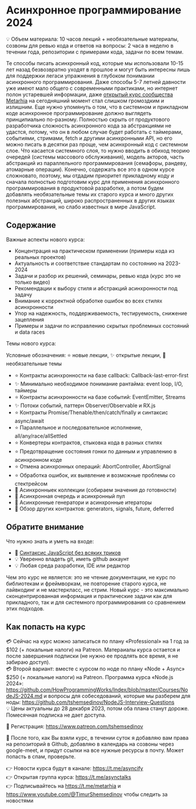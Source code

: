 # Асинхронное программирование 2024

💡 Объем материала: 10 часов лекций + необязательные материалы, созвоны для ревью кода и ответов на вопросы: 2 часа в неделю в течении года, репозитории с примерами кода, задачи по всем темам.

Те способы писать асинхронный код, которые мы использовали 10-15 лет назад безвозвратно уходят в прошлое и могут быть интересны лишь для поддержки легаси упражнения в глубоком понимании асинхронного программирования. Даже способы 5-7 летней давности уже имеют мало общего с современными практиками, но интернет полон устаревшей информации, даже [открытый курс сообщества Metarhia](https://github.com/HowProgrammingWorks/Index/blob/master/Courses/Asynchronous.md) на сегодняшний момент стал слишком громоздким и излишним. Еще нужно упомянуть о том, что в системном и прикладном коде асинхронное программирование должно выглядеть принципиально по-разному. Полностью скрыть от продуктового разработчика сложность асинхронного кода за абстракциями не удастся, потому, что он в любом случае будет работать с таймерами, событиями, стримами, fetch и другими асинхронными API, но его можно писать в десятки раз проще, чем асинхронный код с системном слое. Что касается системного слоя, то нужно вводить в обиход теорию очередей (системы массового обслуживания), модель акторов, часть абстракций из параллельного программирования (семафоры, рандеву, атомарные операции). Конечно, содержать все это в одном курсе сложновато, поэтому, мы отдадим приоритет прикладному коду и сначала полностью подготовим курс для применения асинхронного программирования в продуктовой разработке, а потом будем добавлять необязательные темы их старого курса и много других полезных абстракций, широко распространенных в других языках программирования, но слабо известных в мире JavaScript.

## Содержание

Важные аспекты нового курса:

- Концентрация на практическом применении (примеры кода из реальных проектов)
- Актуальность и соответствие стандартам по состоянию на 2023-2024
- Задачи и разбор их решений, семинары, ревью кода (курс это не только видео)
- Рекомендации к выбору стиля и абстракций асинхронности под задачу
- Внимание к корректной обработке ошибок во всех стилях асинхронности
- Упор на надежность, поддерживаемость, тестируемость, снижение зацепления
- Примеры и задачи по исправлению скрытых проблемных состояний и data races

Темы нового курса:

Условные обозначения: ⭐ новые лекции, ✨ открытые лекции, 🧩 необязательные темы

- ⭐ Контракты асинхронности на базе callback: Callback-last-error-first
- ✨ Минимально необходимое понимание рантайма: event loop, I/O, таймеры
- ⭐ Контракты асинхронности на базе событий: EventEmitter, Streams
- ✨ Потоки событий, паттерн Observer/Observable и RX.js
- ⭐ Контракты Promise/Thenable/then/catch/finally и синтаксис async/await
- ⭐ Параллельное и последовательное исполнение, all/any/race/allSettled
- ⭐ Конвертеры контрактов, стыковка кода в разных стилях
- ⭐ Предотвращение состояния гонки по данным и управлению в асинхронном коде
- ⭐ Отмена асинхронных операций: AbortController, AbortSignal
- ⭐ Обработка ошибок, их выявление и возможные проблемы со стектрейсом
- 🧩 Асинхронныек коллекции (собираем значения до готовности)
- 🧩 Асинхронная очередь и асинхронный пул
- 🧩 Асинхронные генератори и асинхронные итераторы
- 🧩 Обзор других контрактов: generators, signals, future, deferred

## Обратите внимание

Что нужно знать и уметь на входе:

- 🔗 [Синтаксис JavaScript без всяких триков](https://github.com/HowProgrammingWorks/Index/blob/master/Courses/Fundamentals.md)  
- 💡 Уверенно владеть git, иметь github аккаунт
- 💡 Любая среда разработки, IDE или редактор

Чем это курс не является: это не чтение документации, не курс по библиотекам и фреймворкам, не повторение старого курса, не лайвкодинг и не мастеркласс, не стрим. Новый курс - это максимально сконцентрированная информация и практические задачи как для прикладного, так и для системного программирования со сравнением этих подходов.

## Как попасть на курс

💳 Сейчас на курс можно записаться по плану «Professional» на 1 год за $102 (+ локальные налоги) на Patreon. Матераиалы курса остается и после завершения подписки (не нужно ее продлять все время, я не забираю доступ).  
💳 Второй вариант: вместе с курсом по ноде по плану «Node + Async» $250 (+ локальные налоги) на Patreon. Программа курса «Node.js 2024»: https://github.com/HowProgrammingWorks/Index/blob/master/Courses/NodeJS-2024.md и вопросы для собеседований, которые мы разберем для ноды: https://github.com/tshemsedinov/NodeJS-Interview-Questions  
💡 Цены актуальны до 28 декабря 2023, потом оба плана станут дороже. Помесячная подписка не дает доступа.

🎫 Регистрация: https://www.patreon.com/tshemsedinov

🎉 После того, как Вы взяли курс, в течении суток я добавляю вам права на репозиторий в Github, добавляю в календарь на созвоны через google-meet, и придут ссылки на все нужные ресурсы в почту. Может попасть в спам, проверьте.

👉 Новости курса будут в канале: https://t.me/asyncify  
👉 Открытая группа курса: https://t.me/asynctalks  
👉 Подписывайтесь на https://t.me/metarhia и https://www.youtube.com/@TimurShemsedinov чтобы следить за новостями
